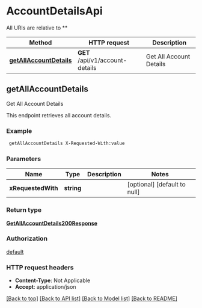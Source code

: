 # AccountDetailsApi

All URIs are relative to **

Method | HTTP request | Description
------------- | ------------- | -------------
[**getAllAccountDetails**](AccountDetailsApi.md#getAllAccountDetails) | **GET** /api/v1/account-details | Get All Account Details



## getAllAccountDetails

Get All Account Details

This endpoint retrieves all account details.

### Example

```bash
 getAllAccountDetails X-Requested-With:value
```

### Parameters


Name | Type | Description  | Notes
------------- | ------------- | ------------- | -------------
 **xRequestedWith** | **string** |  | [optional] [default to null]

### Return type

[**GetAllAccountDetails200Response**](GetAllAccountDetails200Response.md)

### Authorization

[default](../README.md#default)

### HTTP request headers

- **Content-Type**: Not Applicable
- **Accept**: application/json

[[Back to top]](#) [[Back to API list]](../README.md#documentation-for-api-endpoints) [[Back to Model list]](../README.md#documentation-for-models) [[Back to README]](../README.md)

